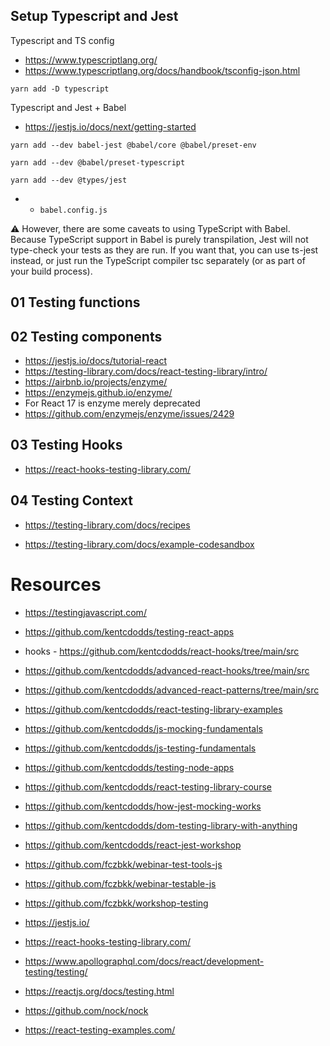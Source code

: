 
## Setup Typescript and Jest

Typescript and TS config

- <https://www.typescriptlang.org/>
- <https://www.typescriptlang.org/docs/handbook/tsconfig-json.html>

`yarn add -D typescript`

Typescript and Jest + Babel

- <https://jestjs.io/docs/next/getting-started>

`yarn add --dev babel-jest @babel/core @babel/preset-env`

`yarn add --dev @babel/preset-typescript`

`yarn add --dev @types/jest`

- + `babel.config.js`

⚠️ However, there are some caveats to using TypeScript with Babel. Because TypeScript support in Babel is purely transpilation, Jest will not type-check your tests as they are run. If you want that, you can use ts-jest instead, or just run the TypeScript compiler tsc separately (or as part of your build process).

## 01 Testing functions

## 02 Testing components

- <https://jestjs.io/docs/tutorial-react>
- <https://testing-library.com/docs/react-testing-library/intro/>
- <https://airbnb.io/projects/enzyme/>
- <https://enzymejs.github.io/enzyme/>
- For React 17 is enzyme merely deprecated
- <https://github.com/enzymejs/enzyme/issues/2429>

## 03 Testing Hooks

- <https://react-hooks-testing-library.com/>

## 04 Testing Context

- <https://testing-library.com/docs/recipes>

- <https://testing-library.com/docs/example-codesandbox>

# Resources

- <https://testingjavascript.com/>
- <https://github.com/kentcdodds/testing-react-apps>
- hooks - <https://github.com/kentcdodds/react-hooks/tree/main/src>
- <https://github.com/kentcdodds/advanced-react-hooks/tree/main/src>
- <https://github.com/kentcdodds/advanced-react-patterns/tree/main/src>
- <https://github.com/kentcdodds/react-testing-library-examples>
- <https://github.com/kentcdodds/js-mocking-fundamentals>
- <https://github.com/kentcdodds/js-testing-fundamentals>
- <https://github.com/kentcdodds/testing-node-apps>
- <https://github.com/kentcdodds/react-testing-library-course>
- <https://github.com/kentcdodds/how-jest-mocking-works>
- <https://github.com/kentcdodds/dom-testing-library-with-anything>
- <https://github.com/kentcdodds/react-jest-workshop>
- <https://github.com/fczbkk/webinar-test-tools-js>
- <https://github.com/fczbkk/webinar-testable-js>
- <https://github.com/fczbkk/workshop-testing>
- <https://jestjs.io/>

- <https://react-hooks-testing-library.com/>

- <https://www.apollographql.com/docs/react/development-testing/testing/>
- <https://reactjs.org/docs/testing.html>
- <https://github.com/nock/nock>
- <https://react-testing-examples.com/>

